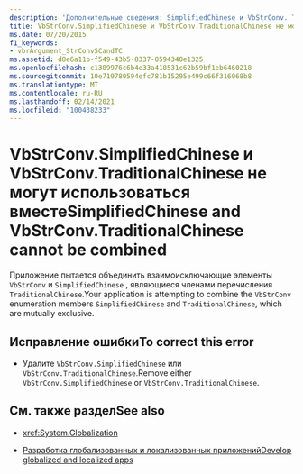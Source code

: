 ```yaml
---
description: 'Дополнительные сведения: SimplifiedChinese и VbStrConv. TraditionalChinese нельзя использовать вместе.'
title: VbStrConv.SimplifiedChinese и VbStrConv.TraditionalChinese не могут использоваться вместе
ms.date: 07/20/2015
f1_keywords:
- vbrArgument_StrConvSCandTC
ms.assetid: d8e6a11b-f549-43b5-8337-0594340e1325
ms.openlocfilehash: c1389976c6b4e33a418531c62b59bf1eb6460218
ms.sourcegitcommit: 10e719780594efc781b15295e499c66f316068b8
ms.translationtype: MT
ms.contentlocale: ru-RU
ms.lasthandoff: 02/14/2021
ms.locfileid: "100438233"
---
```

# <a name="simplifiedchinese-and-vbstrconvtraditionalchinese-cannot-be-combined"></a><span data-ttu-id="ee3dd-103">VbStrConv.SimplifiedChinese и VbStrConv.TraditionalChinese не могут использоваться вместе</span><span class="sxs-lookup"><span data-stu-id="ee3dd-103">SimplifiedChinese and VbStrConv.TraditionalChinese cannot be combined</span></span>

<span data-ttu-id="ee3dd-104">Приложение пытается объединить взаимоисключающие элементы `VbStrConv` и `SimplifiedChinese` , являющиеся членами перечисления `TraditionalChinese`.</span><span class="sxs-lookup"><span data-stu-id="ee3dd-104">Your application is attempting to combine the `VbStrConv` enumeration members `SimplifiedChinese` and `TraditionalChinese`, which are mutually exclusive.</span></span>  
  
## <a name="to-correct-this-error"></a><span data-ttu-id="ee3dd-105">Исправление ошибки</span><span class="sxs-lookup"><span data-stu-id="ee3dd-105">To correct this error</span></span>  
  
- <span data-ttu-id="ee3dd-106">Удалите `VbStrConv.SimplifiedChinese` или `VbStrConv.TraditionalChinese`.</span><span class="sxs-lookup"><span data-stu-id="ee3dd-106">Remove either `VbStrConv.SimplifiedChinese` or `VbStrConv.TraditionalChinese`.</span></span>  
  
## <a name="see-also"></a><span data-ttu-id="ee3dd-107">См. также раздел</span><span class="sxs-lookup"><span data-stu-id="ee3dd-107">See also</span></span>

- <xref:System.Globalization>

- [<span data-ttu-id="ee3dd-108">Разработка глобализованных и локализованных приложений</span><span class="sxs-lookup"><span data-stu-id="ee3dd-108">Develop globalized and localized apps</span></span>](/visualstudio/ide/globalizing-and-localizing-applications)
